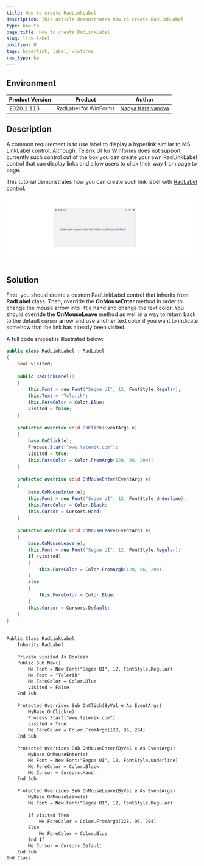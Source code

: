 ```yaml
---
title: How to create RadLinkLabel
description: This article demonstrates how to create RadLinkLabel
type: how-to
page_title: How to create RadLinkLabel
slug: link-label
position: 0
tags: hyperlink, label, winforms
res_type: kb
---
```


## Environment
 
|Product Version|Product|Author|
|----|----|----|
|2020.1.113|RadLabel for WinForms|[Nadya Karaivanova](https://www.telerik.com/blogs/author/nadya-karaivanova)|
 
## Description

A common requirement is to use label to display a hyperlink similar to MS [LinkLabel](https://docs.microsoft.com/en-us/dotnet/api/system.windows.forms.linklabel?view=net-5.0) control. Although, Telerik UI for Winforms does not support currently such control out of the box you can create your own RadLinkLabel control that can display links and allow users to click their way from page to page.

This tutorial demonstrates how you can create such link label with [RadLabel](https://docs.telerik.com/devtools/winforms/controls/panels-and-labels/label/overview) control.
 
![link-label.gif](images/link-label.gif)

## Solution 

First, you should create a custom RadLinkLabel control that inherits from **RadLabel** class. Then, override the **OnMouseEnter** method in order to change the mouse arrow into little hand and change the text color. You should override the **OnMouseLeave** method as well in a way to return back to the default cursor arrow and use another text color if you want to indicate somehow that the link has already been visited. 

A full code snippet is illustrated below:
 

````C#
public class RadLinkLabel : RadLabel
{
    bool visited;

    public RadLinkLabel()
    {
        this.Font = new Font("Segoe UI", 12, FontStyle.Regular);
        this.Text = "Telerik";
        this.ForeColor = Color.Blue;
        visited = false;
    }

    protected override void OnClick(EventArgs e)
    {
        base.OnClick(e);
        Process.Start("www.telerik.com");
        visited = true;
        this.ForeColor = Color.FromArgb(128, 96, 204);
    }

    protected override void OnMouseEnter(EventArgs e)
    {
        base.OnMouseEnter(e);
        this.Font = new Font("Segoe UI", 12, FontStyle.Underline);
        this.ForeColor = Color.Black;
        this.Cursor = Cursors.Hand;
    }

    protected override void OnMouseLeave(EventArgs e)
    {
        base.OnMouseLeave(e);
        this.Font = new Font("Segoe UI", 12, FontStyle.Regular);
        if (visited)
        {
            this.ForeColor = Color.FromArgb(128, 96, 204);
        }
        else
        {
            this.ForeColor = Color.Blue;
        }
        this.Cursor = Cursors.Default;
    }
}
   
````
````VB.NET
Public Class RadLinkLabel
    Inherits RadLabel

    Private visited As Boolean
    Public Sub New()
        Me.Font = New Font("Segoe UI", 12, FontStyle.Regular)
        Me.Text = "Telerik"
        Me.ForeColor = Color.Blue
        visited = False
    End Sub

    Protected Overrides Sub OnClick(ByVal e As EventArgs)
        MyBase.OnClick(e)
        Process.Start("www.telerik.com")
        visited = True
        Me.ForeColor = Color.FromArgb(128, 96, 204)
    End Sub

    Protected Overrides Sub OnMouseEnter(ByVal e As EventArgs)
        MyBase.OnMouseEnter(e)
        Me.Font = New Font("Segoe UI", 12, FontStyle.Underline)
        Me.ForeColor = Color.Black
        Me.Cursor = Cursors.Hand
    End Sub

    Protected Overrides Sub OnMouseLeave(ByVal e As EventArgs)
        MyBase.OnMouseLeave(e)
        Me.Font = New Font("Segoe UI", 12, FontStyle.Regular)

        If visited Then
            Me.ForeColor = Color.FromArgb(128, 96, 204)
        Else
            Me.ForeColor = Color.Blue
        End If
        Me.Cursor = Cursors.Default
    End Sub
End Class

````

